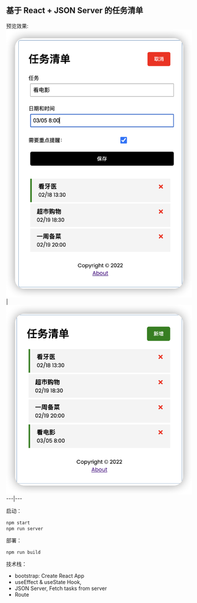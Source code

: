 ## 基于 React + JSON Server 的任务清单

预览效果:
![新增任务](public/example1.png) | ![新增完成](public/example2.png)
---|---

启动：

```
npm start
npm run server

```

部署：

```
npm run build

```

技术栈：

- bootstrap: Create React App
- useEffect & useState Hook,
- JSON Server, Fetch tasks from server
- Route
